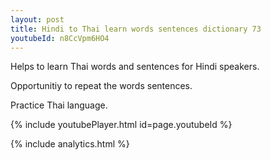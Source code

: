 ```yaml
---
layout: post
title: Hindi to Thai learn words sentences dictionary 73 
youtubeId: n8CcVpm6HO4
---
```

 
 
Helps to learn Thai words and sentences for Hindi speakers.

Opportunitiy to repeat the words sentences. 

Practice Thai language. 
 
{% include youtubePlayer.html id=page.youtubeId %}
 
 
{% include analytics.html %}